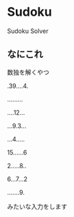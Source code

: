 ﻿Sudoku
======

Sudoku Solver

## なにこれ
数独を解くやつ

.39....4.

.........

....12...

...9.3...

...4.....

15......6

2.....8..

6...7...2

.......9.

みたいな入力をします